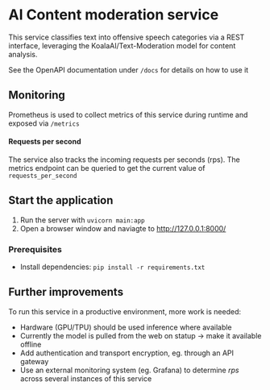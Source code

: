 # AI Content moderation service
This service classifies text into offensive speech categories via a REST interface, leveraging the KoalaAI/Text-Moderation model for content analysis.

See the OpenAPI documentation under `/docs` for details on how to use it

## Monitoring

Prometheus is used to collect metrics of this service during runtime and exposed via `/metrics`

#### Requests per second

The service also tracks the incoming requests per seconds (rps). The metrics
endpoint can be queried to get the current value of `requests_per_second`

## Start the application

1. Run the server with `uvicorn main:app`
2. Open a browser window and naviagte to <http://127.0.0.1:8000/>

### Prerequisites

- Install dependencies: `pip install -r requirements.txt`

## Further improvements

To run this service in a productive environment, more work is needed:
- Hardware (GPU/TPU) should be used inference where available
- Currently the model is pulled from the web on statup -> make it available offline
- Add authentication and transport encryption, eg. through an API gateway
- Use an external monitoring system (eg. Grafana) to determine _rps_ across several instances of this service
